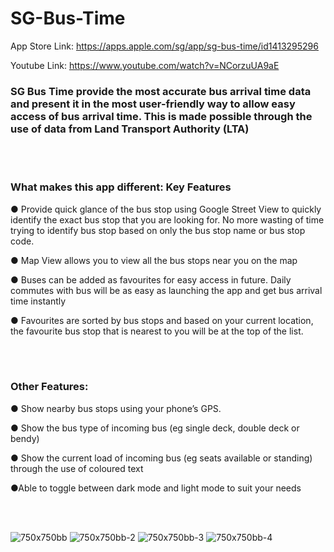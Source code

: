 # SG-Bus-Time

App Store Link: https://apps.apple.com/sg/app/sg-bus-time/id1413295296

Youtube Link: https://www.youtube.com/watch?v=NCorzuUA9aE

### SG Bus Time provide the most accurate bus arrival time data and present it in the most user-friendly way to allow easy access of bus arrival time. This is made possible through the use of data from Land Transport Authority (LTA)


<br>
<br>


### What makes this app different: Key Features

● Provide quick glance of the bus stop using Google Street View to quickly identify the exact bus stop that you are looking for. No more wasting of time trying to identify bus stop based on only the bus stop name or bus stop code. 

● Map View allows you to view all the bus stops near you on the map 

● Buses can be added as favourites for easy access in future. Daily commutes with bus will be as easy as launching the app and get bus arrival time instantly 

● Favourites are sorted by bus stops and based on your current location, the favourite bus stop that is nearest to you will be at the top of the list. 

<br>
<br>

### Other Features: 

● Show nearby bus stops using your phone’s GPS. 

● Show the bus type of incoming bus (eg single deck, double deck or bendy)

● Show the current load of incoming bus (eg seats available or standing) through the use of coloured text

●Able to toggle between dark mode and light mode to suit your needs 

<br>
<br>

![750x750bb](https://user-images.githubusercontent.com/48687942/54546652-188ded80-49df-11e9-8947-641a665732de.jpeg)
![750x750bb-2](https://user-images.githubusercontent.com/48687942/54546679-293e6380-49df-11e9-8287-cd1812b1f108.jpeg)
![750x750bb-3](https://user-images.githubusercontent.com/48687942/54546724-3d826080-49df-11e9-8e97-b3cbd2e6c8dc.jpeg)
![750x750bb-4](https://user-images.githubusercontent.com/48687942/54546822-77ebfd80-49df-11e9-8ad6-8ce1f49c9bbd.jpeg)
